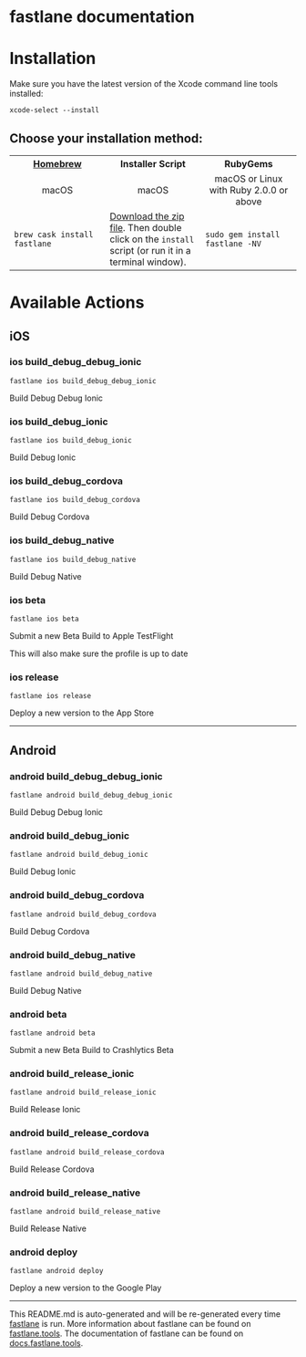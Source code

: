 fastlane documentation
================
# Installation

Make sure you have the latest version of the Xcode command line tools installed:

```
xcode-select --install
```

## Choose your installation method:

<table width="100%" >
<tr>
<th width="33%"><a href="http://brew.sh">Homebrew</a></th>
<th width="33%">Installer Script</th>
<th width="33%">RubyGems</th>
</tr>
<tr>
<td width="33%" align="center">macOS</td>
<td width="33%" align="center">macOS</td>
<td width="33%" align="center">macOS or Linux with Ruby 2.0.0 or above</td>
</tr>
<tr>
<td width="33%"><code>brew cask install fastlane</code></td>
<td width="33%"><a href="https://download.fastlane.tools">Download the zip file</a>. Then double click on the <code>install</code> script (or run it in a terminal window).</td>
<td width="33%"><code>sudo gem install fastlane -NV</code></td>
</tr>
</table>

# Available Actions
## iOS
### ios build_debug_debug_ionic
```
fastlane ios build_debug_debug_ionic
```
Build Debug Debug Ionic
### ios build_debug_ionic
```
fastlane ios build_debug_ionic
```
Build Debug Ionic
### ios build_debug_cordova
```
fastlane ios build_debug_cordova
```
Build Debug Cordova
### ios build_debug_native
```
fastlane ios build_debug_native
```
Build Debug Native
### ios beta
```
fastlane ios beta
```
Submit a new Beta Build to Apple TestFlight

This will also make sure the profile is up to date
### ios release
```
fastlane ios release
```
Deploy a new version to the App Store

----

## Android
### android build_debug_debug_ionic
```
fastlane android build_debug_debug_ionic
```
Build Debug Debug Ionic
### android build_debug_ionic
```
fastlane android build_debug_ionic
```
Build Debug Ionic
### android build_debug_cordova
```
fastlane android build_debug_cordova
```
Build Debug Cordova
### android build_debug_native
```
fastlane android build_debug_native
```
Build Debug Native
### android beta
```
fastlane android beta
```
Submit a new Beta Build to Crashlytics Beta
### android build_release_ionic
```
fastlane android build_release_ionic
```
Build Release Ionic
### android build_release_cordova
```
fastlane android build_release_cordova
```
Build Release Cordova
### android build_release_native
```
fastlane android build_release_native
```
Build Release Native
### android deploy
```
fastlane android deploy
```
Deploy a new version to the Google Play

----

This README.md is auto-generated and will be re-generated every time [fastlane](https://fastlane.tools) is run.
More information about fastlane can be found on [fastlane.tools](https://fastlane.tools).
The documentation of fastlane can be found on [docs.fastlane.tools](https://docs.fastlane.tools).

